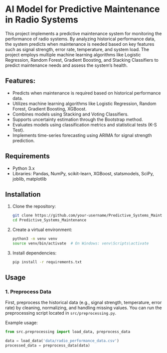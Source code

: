 # AI Model for Predictive Maintenance in Radio Systems

This project implements a predictive maintenance system for monitoring the performance of radio systems. By analyzing historical performance data, the system predicts when maintenance is needed based on key features such as signal strength, error rate, temperature, and system load. The project employs multiple machine learning algorithms like Logistic Regression, Random Forest, Gradient Boosting, and Stacking Classifiers to predict maintenance needs and assess the system’s health.

## Features:
- Predicts when maintenance is required based on historical performance data.
- Utilizes machine learning algorithms like Logistic Regression, Random Forest, Gradient Boosting, XGBoost.
- Combines models using Stacking and Voting Classifiers.
- Supports uncertainty estimation through the Bootstrap method.
- Evaluates models using classification metrics and statistical tests (K-S Test).
- Implements time-series forecasting using ARIMA for signal strength prediction.

## Requirements

- Python 3.x
- Libraries: Pandas, NumPy, scikit-learn, XGBoost, statsmodels, SciPy, joblib, matplotlib

## Installation

1. Clone the repository:

    ```bash
    git clone https://github.com/your-username/Predictive_Systems_Maintenance.git
    cd Predictive_Systems_Maintenance
    ```

2. Create a virtual environment:

    ```bash
    python3 -m venv venv
    source venv/bin/activate  # On Windows: venv\Scripts\activate
    ```

3. Install dependencies:

    ```bash
    pip install -r requirements.txt
    ```

## Usage

### 1. Preprocess Data

First, preprocess the historical data (e.g., signal strength, temperature, error rate) by cleaning, normalizing, and handling missing values. You can run the preprocessing script located in `src/preprocessing.py`.

Example usage:

```python
from src.preprocessing import load_data, preprocess_data

data = load_data('data/radio_performance_data.csv')
processed_data = preprocess_data(data)
